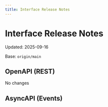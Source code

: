 ```yaml
---
title: Interface Release Notes
---
```


# Interface Release Notes
Updated: 2025-09-16

Base: `origin/main`

## OpenAPI (REST)

No changes

## AsyncAPI (Events)

```diff

```

